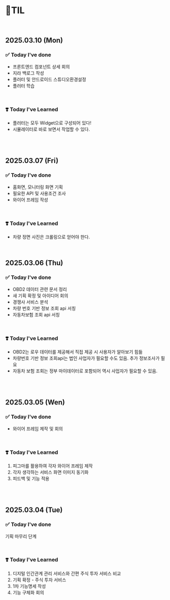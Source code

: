# 📝TIL

<br>

## 2025.03.10 (Mon)

### ✅ Today I've done

- 프론트엔드 컴포넌트 상세 회의
- 지라 백로그 작성
- 플러터 및 안드로이드 스튜디오환경설정
- 플러터 학습

<br>

### ❣️ Today I've Learned

- 플러터는 모두 Widget으로 구성되어 있다!
- 시뮬레이터로 바로 보면서 작업할 수 있다.

<br><br>

## 2025.03.07 (Fri)

### ✅ Today I've done

- 홈화면, 모니터링 화면 기획
- 필요한 API 및 사용조건 조사
- 와이어 프레임 작성

<br>

### ❣️ Today I've Learned

- 차량 정면 사진은 크롤링으로 얻어야 한다.

<br>

## 2025.03.06 (Thu)

### ✅ Today I've done

- OBD2 데이터 관련 문서 정리
- 새 기획 확정 및 아이디어 회의
- 경쟁사 서비스 분석
- 차량 번호 기반 정보 조회 api 서칭
- 자동차보험 조회 api 서칭

<br>

### ❣️ Today I've Learned

- OBD2는 로우 데이터를 제공해서 직접 제공 시 사용자가 알아보기 힘듦
- 차량번호 기반 정보 조회api는 법인 사업자가 필요할 수도 있음. 추가 정보조사가 필요
- 자동차 보험 조회는 정부 마이데이터로 포함되어 역시 사업자가 필요할 수 있음.

<br>

<br>

## 2025.03.05 (Wen)

### ✅ Today I've done

-  와이어 프레임 제작 및 회의

<br>

### ❣️ Today I've Learned

1. 피그마를 활용하여 각자 와이어 프레임 제작
2. 각자 생각하는 서비스 화면 이미지 동기화
3. 피드백 및 기능 적용

<br>

<br>

## 2025.03.04 (Tue)

### ✅ Today I've done
기획 마무리 단계


<br>

### ❣️ Today I've Learned

1. 디지털 인간관계 관리 서비스와 간편 주식 투자 서비스 비교
2. 기획 확정 - 주식 투자 서비스
3. 1차 기능명세 작성
4. 기능 구체화 회의

<br>
<br>

